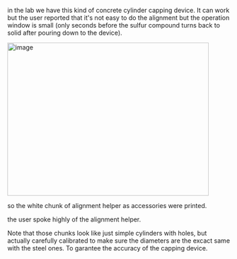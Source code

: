 in the lab we have this kind of concrete cylinder capping device. It can work but the user reported that it's not easy to do the alignment but the operation window is small (only seconds before the sulfur compound turns back to solid after pouring down to the device). 


<img width="455" height="346" alt="image" src="https://github.com/user-attachments/assets/8150bb66-127b-4497-aeb1-520af2c84261" />

so the white chunk of alignment helper as accessories were printed. 

the user spoke highly of the alignment helper. 

Note that those chunks look like just simple cylinders with holes, but actually carefully calibrated to make sure the diameters are the excact same with the steel ones. To garantee the accuracy of the capping device. 
